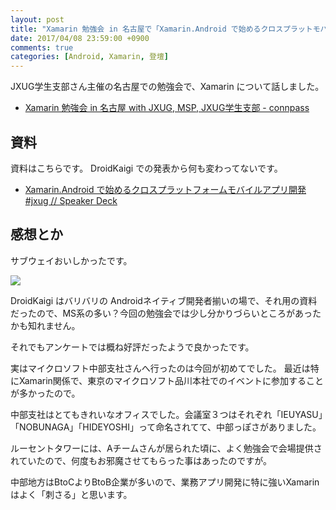 ```yaml
---
layout: post
title: "Xamarin 勉強会 in 名古屋で「Xamarin.Android で始めるクロスプラットモバイルアプリ開発」という話をしました"
date: 2017/04/08 23:59:00 +0900
comments: true
categories: [Android, Xamarin, 登壇]
---
```

JXUG学生支部さん主催の名古屋での勉強会で、Xamarin について話しました。

<!--more-->

* [Xamarin 勉強会 in 名古屋 with JXUG, MSP, JXUG学生支部 - connpass](https://jxug.connpass.com/event/52683/)

## 資料

資料はこちらです。 DroidKaigi での発表から何も変わってないです。

* [Xamarin.Android で始めるクロスプラットフォームモバイルアプリ開発 #jxug // Speaker Deck](https://speakerdeck.com/amay077/xamarin-dot-android-teshi-merukurosuhuratutohuomumohairuahurikai-fa-number-jxug)

## 感想とか

サブウェイおいしかったです。

![](https://dl.dropboxusercontent.com/u/264530/qiita/had_a_session_about_xamarin_android_in_jxug_nagoya_01.png)

DroidKaigi はバリバリの Androidネイティブ開発者揃いの場で、それ用の資料だったので、MS系の多い？今回の勉強会では少し分かりづらいところがあったかも知れません。

それでもアンケートでは概ね好評だったようで良かったです。

実はマイクロソフト中部支社さんへ行ったのは今回が初めてでした。
最近は特にXamarin関係で、東京のマイクロソフト品川本社でのイベントに参加することが多かったので。

中部支社はとてもきれいなオフィスでした。会議室３つはそれぞれ「IEUYASU」「NOBUNAGA」「HIDEYOSHI」って命名されてて、中部っぽさがありました。

ルーセントタワーには、Aチームさんが居られた頃に、よく勉強会で会場提供されていたので、何度もお邪魔させてもらった事はあったのですが。

中部地方はBtoCよりBtoB企業が多いので、業務アプリ開発に特に強いXamarinはよく「刺さる」と思います。